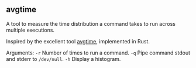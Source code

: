 ## avgtime

A tool to measure the time distribution a command takes to run across multiple executions.

Inspired by the excellent tool [avgtime](https://github.com/jmcabo/avgtime), implemented in Rust.

Arguments:
`-r` Number of times to run a command.
`-q` Pipe command stdout and stderr to `/dev/null`.
`-h` Display a histogram.

